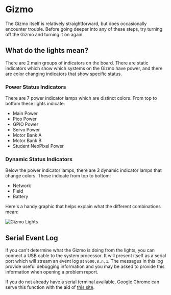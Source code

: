 # Gizmo

The Gizmo itself is relatively straightforward, but does occasionally
encounter trouble.  Before going deeper into any of these steps, try
turning off the Gizmo and turning it on again.

## What do the lights mean?

There are 2 main groups of indicators on the board.  There are static
indicators which show which systems on the Gizmo have power, and there
are color changing indicators that show specific status.

### Power Status Indicators

There are 7 power indicator lamps which are distinct colors.  From top
to bottom these lights indicate:

  * Main Power
  * Pico Power
  * GPIO Power
  * Servo Power
  * Motor Bank A
  * Motor Bank B
  * Student NeoPixel Power

### Dynamic Status Indicators

Below the power indicator lamps, there are 3 dynamic indicator lamps
that change colors.  These indicate from top to bottom:

  * Network
  * Field
  * Battery

Here's a handy graphic that helps explain what the different
combinations mean:

![Gizmo Lights](/img/gizmo-lights.png)

## Serial Event Log

If you can't determine what the Gizmo is doing from the lights, you
can connect a USB cable to the system processor.  It will present
itself as a serial port which will stream an event log at
`9600,8,n,1`.  The messages in this log provide useful debugging
information and you may be asked to provide this information when
opening a problem report.

If you do not already have a serial terminal available, Google Chrome
can serve this function with the aid of [this
site](https://www.serialterminal.com/).
